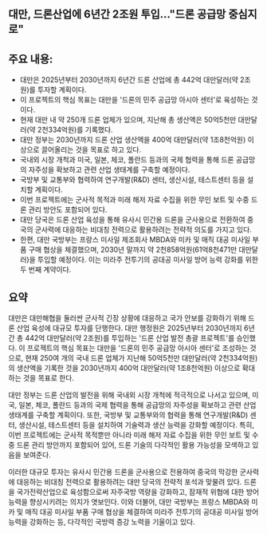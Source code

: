 ## 대만, 드론산업에 6년간 2조원 투입…"드론 공급망 중심지로"

## 주요 내용:
*   대만은 2025년부터 2030년까지 6년간 드론 산업에 총 442억 대만달러(약 2조원)를 투자할 계획이다.
*   이 프로젝트의 핵심 목표는 대만을 '드론의 민주 공급망 아시아 센터'로 육성하는 것이다.
*   현재 대만 내 약 250개 드론 업체가 있으며, 지난해 총 생산액은 50억5천만 대만달러(약 2천334억원)를 기록했다.
*   대만 정부는 2030년까지 드론 산업 생산액을 400억 대만달러(약 1조8천억원) 이상으로 끌어올리는 것을 목표로 하고 있다.
*   국내외 시장 개척과 미국, 일본, 체코, 폴란드 등과의 국제 협력을 통해 드론 공급망의 자주성을 확보하고 관련 산업 생태계를 구축할 예정이다.
*   국방부 및 교통부와 협력하여 연구개발(R&D) 센터, 생산시설, 테스트센터 등을 설치할 계획이다.
*   이번 프로젝트에는 군사적 목적과 미래 해저 자료 수집을 위한 무인 보트 및 수중 드론 관리 방안도 포함되어 있다.
*   대만 당국은 드론 산업 육성을 통해 유사시 민간용 드론을 군사용으로 전환하여 중국의 군사력에 대응하는 비대칭 전력으로 활용하려는 전략적 의도를 가지고 있다.
*   한편, 대만 국방부는 프랑스 미사일 제조회사 MBDA와 미카 및 매직 대공 미사일 부품 구매 협상을 체결했으며, 2030년 말까지 약 2천858억원(61억8천471만 대만달러)을 투입할 예정이다. 이는 미라주 전투기의 공대공 미사일 방어 능력 강화를 위한 두 번째 계약이다.

## 요약

대만은 대만해협을 둘러싼 군사적 긴장 상황에 대응하고 국가 안보를 강화하기 위해 드론 산업 육성에 대규모 투자를 단행한다. 대만 행정원은 2025년부터 2030년까지 6년간 총 442억 대만달러(약 2조원)를 투입하는 '드론 산업 발전 총괄 프로젝트'를 승인했다. 이 프로젝트의 핵심 목표는 대만을 '드론의 민주 공급망 아시아 센터'로 조성하는 것으로, 현재 250여 개의 국내 드론 업체가 지난해 50억5천만 대만달러(약 2천334억원)의 생산액을 기록한 것을 2030년까지 400억 대만달러(약 1조8천억원) 이상으로 확대하는 것을 목표로 한다.

대만 정부는 드론 산업의 발전을 위해 국내외 시장 개척에 적극적으로 나서고 있으며, 미국, 일본, 체코, 폴란드 등과의 국제 협력을 통해 공급망의 자주성을 확보하고 관련 산업 생태계를 구축할 계획이다. 또한, 국방부 및 교통부와의 협력을 통해 연구개발(R&D) 센터, 생산시설, 테스트센터 등을 설치하여 기술력과 생산 능력을 강화할 예정이다. 특히, 이번 프로젝트에는 군사적 목적뿐만 아니라 미래 해저 자료 수집을 위한 무인 보트 및 수중 드론 관리 방안까지 포함되어 있어, 드론 기술의 다각적인 활용 가능성을 모색하고 있음을 보여준다.

이러한 대규모 투자는 유사시 민간용 드론을 군사용으로 전용하여 중국의 막강한 군사력에 대응하는 비대칭 전력으로 활용하려는 대만 당국의 전략적 포석과 맞물려 있다. 드론을 국가전략산업으로 육성함으로써 자주국방 역량을 강화하고, 잠재적 위협에 대한 방어 능력을 향상시키려는 의지가 엿보인다. 이와 더불어, 대만 국방부는 프랑스 MBDA와 미카 및 매직 대공 미사일 부품 구매 협상을 체결하여 미라주 전투기의 공대공 미사일 방어 능력을 강화하는 등, 다각적인 국방력 증강 노력을 기울이고 있다.